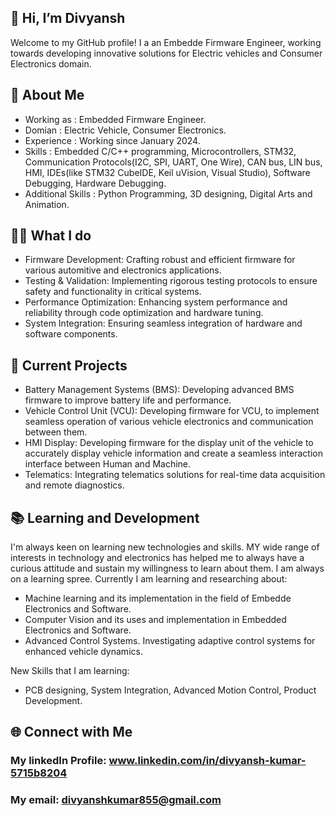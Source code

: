 
## 👋 Hi, I’m Divyansh
Welcome to my GitHub profile! I a an Embedde Firmware Engineer, working towards developing innovative solutions for Electric vehicles and Consumer Electronics domain.

## 👨 About Me
- Working as : Embedded Firmware Engineer.
- Domian : Electric Vehicle, Consumer Electronics.
- Experience : Working since January 2024.
- Skills : Embedded C/C++ programming, Microcontrollers, STM32, Communication Protocols(I2C, SPI, UART, One Wire), CAN bus, LIN bus, HMI, IDEs(like STM32 CubeIDE, Keil uVision, Visual Studio), Software Debugging, Hardware Debugging.
- Additional Skills : Python Programming, 3D designing, Digital Arts and Animation.
  
## 👨‍💻 What I do 
 - Firmware Development: Crafting robust and efficient firmware for various automitive and electronics applications.
 - Testing & Validation: Implementing rigorous testing protocols to ensure safety and functionality in critical systems.
 - Performance Optimization: Enhancing system performance and reliability through code optimization and hardware tuning.
 - System Integration: Ensuring seamless integration of hardware and software components.
   
## 🚀 Current Projects
- Battery Management Systems (BMS): Developing advanced BMS firmware to improve battery life and performance.
- Vehicle Control Unit (VCU): Developing firmware for VCU, to implement seamless operation of various vehicle electronics and communication between them.
- HMI Display: Developing firmware for the display unit of the vehicle to accurately display vehicle information and create a seamless interaction interface between Human and Machine.
- Telematics: Integrating telematics solutions for real-time data acquisition and remote diagnostics.
## 📚 Learning and Development
I'm always keen on learning new technologies and skills. MY wide range of interests in technology and electronics has helped me to always have a curious attitude and sustain my willingness to learn about them. I am always on a learning spree. Currently I am learning and researching about:
- Machine learning and its implementation in the field of Embedde Electronics and Software.
- Computer Vision and its uses and implementation in Embedded Electronics and Software.
- Advanced Control Systems. Investigating adaptive control systems for enhanced vehicle dynamics.

New Skills that I am learning: 
- PCB designing, System Integration, Advanced Motion Control, Product Development.

## 🌐 Connect with Me
### My linkedIn Profile: www.linkedin.com/in/divyansh-kumar-5715b8204
### My email: divyanshkumar855@gmail.com


<!---
Divyansh8757/Divyansh8757 is a ✨ special ✨ repository because its `README.md` (this file) appears on your GitHub profile.
You can click the Preview link to take a look at your changes.
--->
